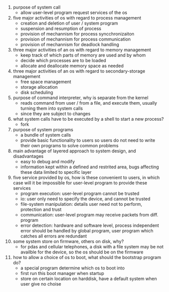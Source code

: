 1. purpose of system call
    - allow user-level program request services of the os
2. five major activities of os with regard to process management
    - creation and deletion of user / system program
    - suspension and resumption of process
    - provision of mechannism for process syncchronizaiton
    - provision of mechannism for process communication
    - provision of mechannism for deadlock handling
3. three major activities of an os with regard to memory management
    - keep track of which parts of memory are used and by whom
    - decide which processes are to be loaded
    - allocate and deallocate memory space as needed
4. three major activities of an os with regard to secondary-storage management
    - free space management
    - storage allocation
    - disk scheduling
5. purpose of command interpreter, why is separate from the kernel
    - reads command from user / from a file, and execute them, usually turning them into system calls
    - since they are subject to changes
6. what system calls have to be executed by a shell to start a new process?
    - fork
7. purpose of system programs
    - a bundle of system calls
    - provide basic functionality to users so users do not need to write their own programs to solve common problems
8. main advantage of layered approach to system design, and disadvantages
    - easy to debug and modify
    - information kept within a defined and restrited area, bugs affecting these data limited to specific layer
9. five service provided by os, how is these convenient to users, in which case will it be impossible for user-level program to provide these services
    - program execution: user-level program cannot be trusted
    - io: user only need to specify the device, and cannot be trusted
    - file-system manipulation: details user need not to perform, protection and trust
    - communication: user-level program may receive packets from diff. program
    - error detection: hardware and software level, process independent error should be handled by global program, user program which catches all errors are redundant
10. some system  store on firmware, others on disk, why?
    - for pdas and cellular telephones, a disk with a file system may be not availble for the device, so the os should be on the firmware
11. how to allow a choice of os to boot, what should the bootstrap program do?
    - a special program determine which os to boot into
    - first run this boot manager when startup
    - store on certain location on harddisk, have a default system when user give no choise

